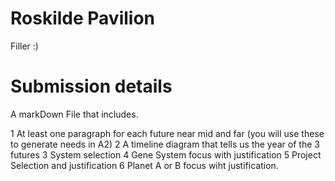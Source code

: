 # Roskilde Pavilion

Filler :)

# Submission details

A markDown File that includes.

1 At least one paragraph for each future near mid and far (you will use these to generate needs in A2)
2 A timeline diagram that tells us the year of the 3 futures
3 System selection
4 Gene System focus with justification
5 Project Selection and justification
6 Planet A or B focus wiht justification.

